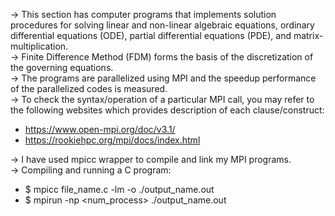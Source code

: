 -> This section has computer programs that implements solution procedures for solving linear and non-linear algebraic equations, ordinary differential equations (ODE), partial differential equations (PDE), and matrix-multiplication.    
-> Finite Difference Method (FDM) forms the basis of the discretization of the governing equations.  
-> The programs are parallelized using MPI and the speedup performance of the parallelized codes is measured.  
-> To check the syntax/operation of a particular MPI call, you may refer to the following websites which provides description of each clause/construct:
- https://www.open-mpi.org/doc/v3.1/  
- https://rookiehpc.org/mpi/docs/index.html  

-> I have used mpicc wrapper to compile and link my MPI programs.  
-> Compiling and running a C program:
- $ mpicc file_name.c -lm -o ./output_name.out
- $ mpirun -np <num_process> ./output_name.out
